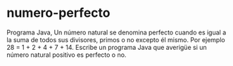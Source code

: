 # numero-perfecto
Programa Java, Un número natural se denomina perfecto cuando es igual a la suma de todos sus divisores, primos o no excepto él mismo. Por ejemplo 28 = 1 + 2 + 4 + 7 + 14. Escribe un programa Java que averigüe si un número natural positivo es perfecto o no.
